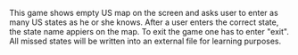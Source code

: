 This game shows empty US map on the screen and asks user to enter as many US states as he or she knows. After a user enters the correct state, the state name appiers on the map. To exit the game one has to enter "exit". All missed states will be written into an external file for learning purposes.
